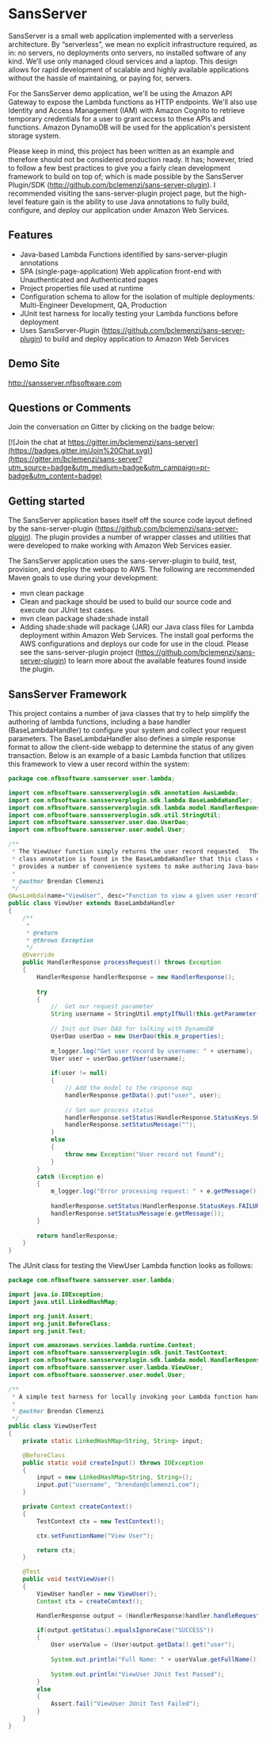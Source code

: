SansServer
==============

SansServer is a small web application implemented with a serverless architecture.  By “serverless”, we mean no explicit infrastructure required, as in: no servers, no deployments onto servers, no installed software of any kind. We’ll use only managed cloud services and a laptop.  This design allows for rapid development of scalable and highly available applications without the hassle of maintaining, or paying for, servers.  

For the SansServer demo application, we'll be using the Amazon API Gateway to expose the Lambda functions as HTTP endpoints.  We'll also use Identity and Access Management (IAM) with Amazon Cognito to retrieve temporary credentials for a user to grant access to these APIs and functions.  Amazon DynamoDB will be used for the application's persistent storage system.

Please keep in mind, this project has been written as an example and therefore should not be considered production ready.  It has; however, tried to follow a few best practices to give you a fairly clean development framework to build on top of; which is made possible by the SansServer Plugin/SDK (http://github.com/bclemenzi/sans-server-plugin).  I recommended visiting the sans-server-plugin project page, but the high-level feature gain is the ability to use Java annotations to fully build, configure, and deploy our application under Amazon Web Services.

Features
--------

  * Java-based Lambda Functions identified by sans-server-plugin annotations
  * SPA (single-page-application) Web application front-end with Unauthenticated and Authenticated pages
  * Project properties file used at runtime
  * Configuration schema to allow for the isolation of multiple deployments:  Multi-Engineer Development, QA, Production
  * JUnit test harness for locally testing your Lambda functions before deployment
  * Uses SansServer-Plugin (https://github.com/bclemenzi/sans-server-plugin) to build and deploy application to Amazon Web Services
  
Demo Site
---------------
http://sansserver.nfbsoftware.com

Questions or Comments
--------
Join the conversation on Gitter by clicking on the badge below:

[![Join the chat at https://gitter.im/bclemenzi/sans-server](https://badges.gitter.im/Join%20Chat.svg)](https://gitter.im/bclemenzi/sans-server?utm_source=badge&utm_medium=badge&utm_campaign=pr-badge&utm_content=badge)

Getting started
---------------
The SansServer application bases itself off the source code layout defined by the sans-server-plugin (https://github.com/bclemenzi/sans-server-plugin).  The plugin provides a number of wrapper classes and utilities that were developed to make working with Amazon Web Services easier.

The SansServer application uses the sans-server-plugin to build, test, provision, and deploy the webapp to AWS.  The following are recommended Maven goals to use during your development:

 * mvn clean package
  * Clean and package should be used to build our source code and execute our JUnit test cases.
 * mvn clean package shade:shade install
  * Adding shade:shade will package (JAR) our Java class files for Lambda deployment within Amazon Web Services.  The install goal performs the AWS configurations and deploys our code for use in the cloud.  Please see the sans-server-plugin project (https://github.com/bclemenzi/sans-server-plugin) to learn more about the available features found inside the plugin.

SansServer Framework
---------------
This project contains a number of java classes that try to help simplify the authoring of lambda functions, including a base handler (BaseLambdaHandler) to configure your system and collect your request parameters.  The BaseLambdaHandler also defines a simple response format to allow the client-side webapp to determine the status of any given transaction.  Below is an example of a basic Lambda function that utilizes this framework to view a user record within the system:

```java
package com.nfbsoftware.sansserver.user.lambda;

import com.nfbsoftware.sansserverplugin.sdk.annotation.AwsLambda;
import com.nfbsoftware.sansserverplugin.sdk.lambda.BaseLambdaHandler;
import com.nfbsoftware.sansserverplugin.sdk.lambda.model.HandlerResponse;
import com.nfbsoftware.sansserverplugin.sdk.util.StringUtil;
import com.nfbsoftware.sansserver.user.dao.UserDao;
import com.nfbsoftware.sansserver.user.model.User;

/**
 * The ViewUser function simply returns the user record requested.  The defined "handlerMethod" within the 
 * class annotation is found in the BaseLambdaHandler that this class extends.  The BaseLambdaHandler class 
 * provides a number of convenience systems to make authoring Java-base Lambda functions easier.
 * 
 * @author Brendan Clemenzi
 */
@AwsLambda(name="ViewUser", desc="Function to view a given user record", handlerMethod="handleRequest")
public class ViewUser extends BaseLambdaHandler
{
    /**
     * 
     * @return
     * @throws Exception
     */
    @Override
    public HandlerResponse processRequest() throws Exception
    {
        HandlerResponse handlerResponse = new HandlerResponse();
        
        try
        {
        	//  Get our request parameter
            String username = StringUtil.emptyIfNull(this.getParameter("username"));
            
            // Init out User DAO for talking with DynamoDB
            UserDao userDao = new UserDao(this.m_properties);
            
            m_logger.log("Get user record by username: " + username);
            User user = userDao.getUser(username);
            
            if(user != null)
            {
                // Add the model to the response map
                handlerResponse.getData().put("user", user);
                
                // Set our process status
                handlerResponse.setStatus(HandlerResponse.StatusKeys.SUCCESS);
                handlerResponse.setStatusMessage("");
            }
            else
            {
                throw new Exception("User record not found");
            }
        }
        catch (Exception e)
        {
            m_logger.log("Error processing request: " + e.getMessage());
            
            handlerResponse.setStatus(HandlerResponse.StatusKeys.FAILURE);
            handlerResponse.setStatusMessage(e.getMessage());
        }
        
        return handlerResponse;
    }
}
```

The JUnit class for testing the ViewUser Lambda function looks as follows:

```java
package com.nfbsoftware.sansserver.user.lambda;

import java.io.IOException;
import java.util.LinkedHashMap;

import org.junit.Assert;
import org.junit.BeforeClass;
import org.junit.Test;

import com.amazonaws.services.lambda.runtime.Context;
import com.nfbsoftware.sansserverplugin.sdk.junit.TestContext;
import com.nfbsoftware.sansserverplugin.sdk.lambda.model.HandlerResponse;
import com.nfbsoftware.sansserver.user.lambda.ViewUser;
import com.nfbsoftware.sansserver.user.model.User;

/**
 * A simple test harness for locally invoking your Lambda function handler.
 * 
 * @author Brendan Clemenzi
 */
public class ViewUserTest
{
    private static LinkedHashMap<String, String> input;

    @BeforeClass
    public static void createInput() throws IOException
    {
        input = new LinkedHashMap<String, String>();
        input.put("username", "brendan@clemenzi.com");
    }

    private Context createContext()
    {
        TestContext ctx = new TestContext();

        ctx.setFunctionName("View User");

        return ctx;
    }

    @Test
    public void testViewUser()
    {
        ViewUser handler = new ViewUser();
        Context ctx = createContext();

        HandlerResponse output = (HandlerResponse)handler.handleRequest(input, ctx);

        if(output.getStatus().equalsIgnoreCase("SUCCESS")) 
        {
            User userValue = (User)output.getData().get("user");
            
            System.out.println("Full Name: " + userValue.getFullName());
            
            System.out.println("ViewUser JUnit Test Passed");
        }
        else
        {
            Assert.fail("ViewUser JUnit Test Failed");
        }
    }
}
```


